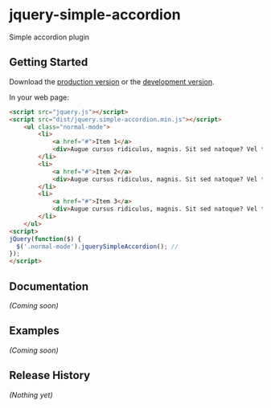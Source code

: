 # jquery-simple-accordion

Simple accordion plugin

## Getting Started

Download the [production version][min] or the [development version][max].

[min]: https://raw.github.com/asotog88/jquery-jquery-simple-accordion/master/dist/jquery.simple-accordion.min.js
[max]: https://raw.github.com/asotog88/jquery-jquery-simple-accordion/master/dist/jquery.simple-accordion.js

In your web page:

```html
<script src="jquery.js"></script>
<script src="dist/jquery.simple-accordion.min.js"></script>
	<ul class="normal-mode">
        <li>
            <a href="#">Item 1</a>
            <div>Augue cursus ridiculus, magnis. Sit sed natoque? Vel tempor lectus a elementum, eu scelerisque? Odio ac ultricies pid. Nascetur ac turpis ac pulvinar eu tempor non ut aliquam adipiscing magna, mauris</div>
        </li>
        <li>
            <a href="#">Item 2</a>
            <div>Augue cursus ridiculus, magnis. Sit sed natoque? Vel tempor lectus a elementum, eu scelerisque? Odio ac ultricies pid. Nascetur ac turpis ac pulvinar eu tempor non ut aliquam adipiscing magna, mauris</div>
        </li>
        <li>
            <a href="#">Item 3</a>
            <div>Augue cursus ridiculus, magnis. Sit sed natoque? Vel tempor lectus a elementum, eu scelerisque? Odio ac ultricies pid. Nascetur ac turpis ac pulvinar eu tempor non ut aliquam adipiscing magna, mauris</div>
        </li>
    </ul>
<script>
jQuery(function($) {
  $('.normal-mode').jquerySimpleAccordion(); //
});
</script>
```

## Documentation
_(Coming soon)_

## Examples
_(Coming soon)_

## Release History
_(Nothing yet)_
